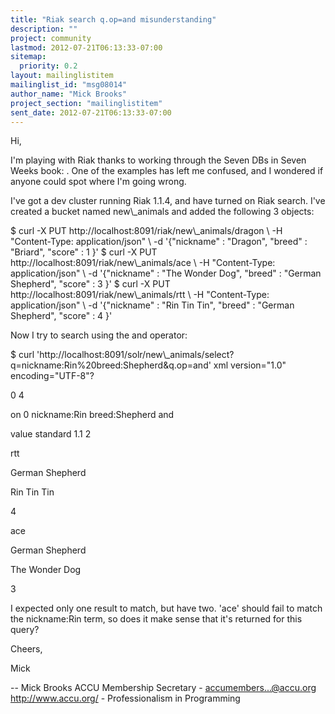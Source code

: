 ```yaml
---
title: "Riak search q.op=and misunderstanding"
description: ""
project: community
lastmod: 2012-07-21T06:13:33-07:00
sitemap:
  priority: 0.2
layout: mailinglistitem
mailinglist_id: "msg08014"
author_name: "Mick Brooks"
project_section: "mailinglistitem"
sent_date: 2012-07-21T06:13:33-07:00
---
```



Hi,

I'm playing with Riak thanks to working through the Seven DBs in Seven
Weeks book: .
One of the examples has left me confused, and I wondered if anyone could
spot where I'm going wrong.

I've got a dev cluster running Riak 1.1.4, and have turned on Riak search. I've
created a bucket named new\\_animals and added the following 3 objects:

$ curl -X PUT http://localhost:8091/riak/new\\_animals/dragon \\
 -H "Content-Type: application/json" \\
 -d '{"nickname" : "Dragon", "breed" : "Briard", "score" : 1 }'
$ curl -X PUT http://localhost:8091/riak/new\\_animals/ace \\
 -H "Content-Type: application/json" \\
 -d '{"nickname" : "The Wonder Dog", "breed" : "German Shepherd",
"score" : 3 }'
$ curl -X PUT http://localhost:8091/riak/new\\_animals/rtt \\
 -H "Content-Type: application/json" \\
 -d '{"nickname" : "Rin Tin Tin", "breed" : "German Shepherd", "score" : 4 }'

Now I try to search using the and operator:

$ curl 
'http://localhost:8091/solr/new\\_animals/select?q=nickname:Rin%20breed:Shepherd&q.op=and'
xml version="1.0" encoding="UTF-8"?


0
4

on
0
nickname:Rin breed:Shepherd
and

value
standard
1.1
2


rtt
 
German Shepherd
 
Rin Tin Tin
 
4
 


ace
 
German Shepherd
 
The Wonder Dog
 
3
 


I expected only one result to match, but have two. 'ace' should fail
to match the nickname:Rin term, so does it make sense that it's returned
for this query?

Cheers,

Mick

-- 
Mick Brooks
ACCU Membership Secretary - accumembers...@accu.org
http://www.accu.org/ - Professionalism in Programming

